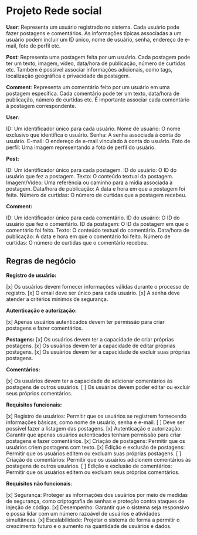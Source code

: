 # Projeto Rede social

**User**: Representa um usuário registrado no sistema. Cada usuário pode fazer postagens e comentários. As informações típicas associadas a um usuário podem incluir um ID único, nome de usuário, senha, endereço de e-mail, foto de perfil etc.

**Post**: Representa uma postagem feita por um usuário. Cada postagem pode ter um texto, imagem, vídeo, data/hora de publicação, número de curtidas etc. Também é possível associar informações adicionais, como tags, localização geográfica e privacidade da postagem.

**Comment**: Representa um comentário feito por um usuário em uma postagem específica. Cada comentário pode ter um texto, data/hora de publicação, número de curtidas etc. É importante associar cada comentário à postagem correspondente.

**User:**

ID: Um identificador único para cada usuário.
Nome de usuário: O nome exclusivo que identifica o usuário.
Senha: A senha associada à conta do usuário.
E-mail: O endereço de e-mail vinculado à conta do usuário.
Foto de perfil: Uma imagem representando a foto de perfil do usuário.

**Post:**

ID: Um identificador único para cada postagem.
ID do usuário: O ID do usuário que fez a postagem.
Texto: O conteúdo textual da postagem.
Imagem/Vídeo: Uma referência ou caminho para a mídia associada à postagem.
Data/hora de publicação: A data e hora em que a postagem foi feita.
Número de curtidas: O número de curtidas que a postagem recebeu.

**Comment:**

ID: Um identificador único para cada comentário.
ID do usuário: O ID do usuário que fez o comentário.
ID da postagem: O ID da postagem em que o comentário foi feito.
Texto: O conteúdo textual do comentário.
Data/hora de publicação: A data e hora em que o comentário foi feito.
Número de curtidas: O número de curtidas que o comentário recebeu.

## Regras de negócio

**Registro de usuário:**

[x] Os usuários devem fornecer informações válidas durante o processo de registro.
[x] O email deve ser único para cada usuário.
[x] A senha deve atender a critérios mínimos de segurança.

**Autenticação e autorização:**

[x] Apenas usuários autenticados devem ter permissão para criar postagens e fazer comentários.

**Postagens:**
[x] Os usuários devem ter a capacidade de criar próprias postagens.
[x] Os usuários devem ter a capacidade de editar próprias postagens.
[x] Os usuários devem ter a capacidade de excluir suas próprias postagens.



**Comentários:**

[x] Os usuários devem ter a capacidade de adicionar comentários às postagens de outros usuários.
[ ] Os usuários devem poder editar ou excluir seus próprios comentários.

<!-- **Curtidas:**

[ ] Os usuários podem curtir postagens e comentários.
[ ] Cada usuário deve ter a capacidade de curtir apenas uma vez cada postagem ou comentário.
[ ] Privacidade e compartilhamento:

[ ] Os usuários podem definir as configurações de privacidade para suas postagens, escolhendo quem pode vê-las.
[ ] Os usuários podem compartilhar postagens de outros usuários em sua própria linha do tempo.
Notificações:

[ ] Os usuários podem receber notificações sobre atividades relevantes, como comentários em suas postagens ou menções em comentários. -->

**Requisitos funcionais:**

[x] Registro de usuários: Permitir que os usuários se registrem fornecendo informações básicas, como nome de usuário, senha e e-mail.
[ ] Deve ser possível fazer a listagem das postagens.
[x] Autenticação e autorização: Garantir que apenas usuários autenticados tenham permissão para criar postagens e fazer comentários.
[x] Criação de postagens: Permitir que os usuários criem postagens com texto.
[x] Edição e exclusão de postagens: Permitir que os usuários editem ou excluam suas próprias postagens.
[ ] Criação de comentários: Permitir que os usuários adicionem comentários às postagens de outros usuários.
[ ] Edição e exclusão de comentários: Permitir que os usuários editem ou excluam seus próprios comentários.
<!-- [ ] Curtidas: Permitir que os usuários curtam postagens e comentários. -->
<!-- [ ] Privacidade e compartilhamento: Permitir que os usuários definam as configurações de privacidade de suas postagens e compartilhem postagens de outros usuários. -->

**Requisitos não funcionais**:

[x] Segurança: Proteger as informações dos usuários por meio de medidas de segurança, como criptografia de senhas e proteção contra ataques de injeção de código.
[x] Desempenho: Garantir que o sistema seja responsivo e possa lidar com um número razoável de usuários e atividades simultâneas.
[x] Escalabilidade: Projetar o sistema de forma a permitir o crescimento futuro e o aumento na quantidade de usuários e dados.